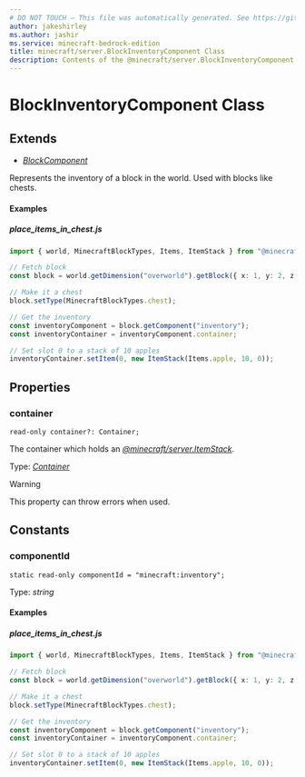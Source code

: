 ```yaml
---
# DO NOT TOUCH — This file was automatically generated. See https://github.com/mojang/minecraftapidocsgenerator to modify descriptions, examples, etc.
author: jakeshirley
ms.author: jashir
ms.service: minecraft-bedrock-edition
title: minecraft/server.BlockInventoryComponent Class
description: Contents of the @minecraft/server.BlockInventoryComponent class.
---
```

# BlockInventoryComponent Class

## Extends
- [*BlockComponent*](BlockComponent.md)

Represents the inventory of a block in the world. Used with blocks like chests.

#### Examples
##### ***place_items_in_chest.js***
```typescript
import { world, MinecraftBlockTypes, Items, ItemStack } from "@minecraft/server";

// Fetch block
const block = world.getDimension("overworld").getBlock({ x: 1, y: 2, z: 3 });

// Make it a chest
block.setType(MinecraftBlockTypes.chest);

// Get the inventory
const inventoryComponent = block.getComponent("inventory");
const inventoryContainer = inventoryComponent.container;

// Set slot 0 to a stack of 10 apples
inventoryContainer.setItem(0, new ItemStack(Items.apple, 10, 0));

```

## Properties

### **container**
`read-only container?: Container;`

The container which holds an [*@minecraft/server.ItemStack*](../../minecraft/server/ItemStack.md).

Type: [*Container*](Container.md)

> [!WARNING]
> This property can throw errors when used.

## Constants

### **componentId**
`static read-only componentId = "minecraft:inventory";`

Type: *string*

#### Examples
##### ***place_items_in_chest.js***
```typescript
import { world, MinecraftBlockTypes, Items, ItemStack } from "@minecraft/server";

// Fetch block
const block = world.getDimension("overworld").getBlock({ x: 1, y: 2, z: 3 });

// Make it a chest
block.setType(MinecraftBlockTypes.chest);

// Get the inventory
const inventoryComponent = block.getComponent("inventory");
const inventoryContainer = inventoryComponent.container;

// Set slot 0 to a stack of 10 apples
inventoryContainer.setItem(0, new ItemStack(Items.apple, 10, 0));

```
